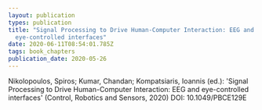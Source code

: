 ```yaml
---
layout: publication
types: publication
title: "Signal Processing to Drive Human-Computer Interaction: EEG and
  eye-controlled interfaces"
date: 2020-06-11T08:54:01.785Z
tags: book_chapters
publication_date: 2020-05-26
---
```

Nikolopoulos, Spiros; Kumar, Chandan; Kompatsiaris, Ioannis (ed.): 'Signal Processing to Drive Human-Computer Interaction: EEG and eye-controlled interfaces' (Control, Robotics and Sensors, 2020) DOI: 10.1049/PBCE129E